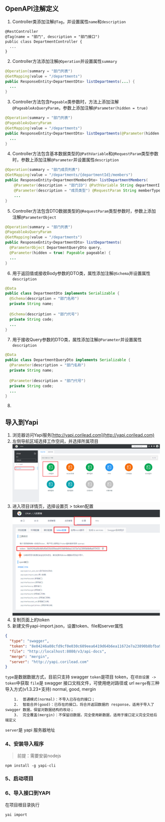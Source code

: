 ## OpenAPI注解定义
1. Controller类添加注解`@Tag`，并设置属性`name`和`description`
```
@RestController
@Tag(name = "部门", description = "部门接口")
public class DepartmentController {
  ...
}
```
2. Controller方法添加注解`@Operation`并设置属性`summary`
```java
@Operation(summary = "部门列表")
@GetMapping(value = "/departments")
public ResponseEntity<DepartmentDto> listDepartments(...) {
  ...
}
```
3.  Controller方法包含`Pageable`类参数时，方法上添加注解`@PageableAsQueryParam`，参数上添加注解`@Parameter(hidden = true) `
```java
@Operation(summary = "部门列表")
@PageableAsQueryParam
@GetMapping(value = "/departments")
public ResponseEntity<DepartmentDto> listDepartments(@Parameter(hidden = true) Pageable pageable) {
  ...
}
```
4. Controller方法包含基本数据类型的`@PathVariable`和`@RequestParam`类型参数时，参数上添加注解`@Parameter`并设置属性`description`
```java
@Operation(summary = "部门成员列表")
@GetMapping(value = "/departments/{departmentId}/members")
public ResponseEntity<DepartmentMemberDto> listDepartmentMembers(
    @Parameter(description = "部门ID") @PathVariable String departmentId, 
    @Parameter(description = "成员类型") @RequestParam String memberType) {
    ...
}
```
5. Controller方法包含DTO数据类型的`@RequestParam`类型参数时，参数上添加注解`@ParameterObject`
```java
@Operation(summary = "部门列表")
@PageableAsQueryParam
@GetMapping(value = "/departments")
public ResponseEntity<DepartmentDto> listDepartments(
  @ParameterObject DepartmentQueryDto query,
  @Parameter(hidden = true) Pageable pageable) {
  ...
}
```
6. 用于返回值或接收Body参数的DTO类，属性添加注解`@Schema`并设置属性`description`
```java
@Data
public class DepartmentDto implements Serializable {
  @Schema(description = "部门名称")
  private String name;

  @Schema(description = "部门代号")
  private String code;
  ...
}
```
7. 用于接收Query参数的DTO类，属性添加注解`@Parameter`并设置属性`description`
```java
@Data
public class DepartmentQueryDto implements Serializable {
  @Parameter(description = "部门名称")
  private String name;

  @Parameter(description = "部门代号")
  private String code;
  ...
}
```
8. 

## 导入到Yapi
1. 浏览器访问Yapi服务[http://yapi.corilead.com](http://yapi.corilead.com)
2. 左侧导航区域选择工作空间，并选择所属项目
![](images/screenshot_1618228514698.png)
3. 进入项目详情页，选择设置页 > token配置
![](images/screenshot_1618228609124.png)
4. 复制页面上的token
5. 新建文件yapi-import.json，设置token、file和server属性
```json
{
  "type": "swagger",
  "token": "8e04246a08cfd9cf0e030c609eea6419d64b6ea11672e7a23890b8bfba975435",
  "file": "http://localhost:8080/v3/api-docs",
  "merge": "mergin",
  "server": "http://yapi.corilead.com"
}
```
`type`是数据数据方式，目前只支持 swagger
`token`是项目 token，在`项目设置 -> token`中获取
`file`是 swagger 接口文档文件，可使用绝对路径或 url
`merge`有三种导入方式(v1.3.23+支持) normal, good, mergin
```
    1.  普通模式(normal)：不导入已存在的接口；
    2.  智能合并(good)：已存在的接口，将合并返回数据的 response，适用于导入了 swagger 数据，保留对数据结构的改动；
    3.  完全覆盖(mergin)：不保留旧数据，完全使用新数据，适用于接口定义完全交给后端定义
```
`server`是 yapi 服务器地址
### 4、安装导入程序
> 前提：需要安装nodejs
```
npm install -g yapi-cli
```
### 5、启动项目
### 6、导入接口到YAPI
在项目根目录执行
```
yai import
```